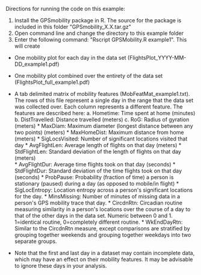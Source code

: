 Directions for running the code on this example:

1. Install the GPSmobility package in R. The source for the package is included in this folder "GPSmobility_X.X.tar.gz"
2. Open command line and change the directory to this example folder
3. Enter the following command: "Rscript GPSMobility.R example1". This will create
 * One mobility plot for each day in the data set (FlightsPlot_YYYY-MM-DD_example1.pdf)
 * One mobility plot combined over the entirety of the data set (FlightsPlot_full_example1.pdf)
 * A tab delimited matrix of mobility features (MobFeatMat_example1.txt). The rows of this file represent a single day in the range that the data set was collected over. Each column represents a different feature. The features are described here:
			a. Hometime:			Time spent at home (minutes)	
			b. DistTravelled:		Distance travelled (meters)
			c. RoG:				Radius of gyration (meters)
			* MaxDiam:			Maximum diameter (longest distance between any two points) (meters)
			* MaxHomeDist:		Maximum distance from home (meters)
			* SigLocsVisited:	Number of significant locations visited that day
			* AvgFlightLen:		Average length of flights on that day (meters)
			* StdFlightLen:		Standard deviation of the length of flights on that day (meters)		
			* AvgFlightDur:		Average time flights took on that day (seconds)
			* StdFlightDur:		Standard deviation of the time flights took on that day (seconds)
			* ProbPause:			Probability (fraction of time) a person is stationary (paused) during a day (as opposed to mobile/in flight)
			* SigLocEntropy:		Location entropy across a person's significant locations for the day.
			* MinsMissing:		Number of minutes of missing data in a person's GPS mobility trace that day.
			* CircdnRtn:			Circadian routine measuring similarity in a person's locations over the course of a day to that of the other days in the data set. Numeric between 0 and 1. 1=identical routine, 0=completely different routine.
			* WkEndDayRtn:		Similar to the CircdnRtn measure, except comparisons are stratified by grouping together weekends and grouping together weekdays into two separate groups.

			
 * Note that the first and last day in a dataset may contain incomplete data, which may have an effect on their mobility features. It may be advisable to ignore these days in your analysis.
